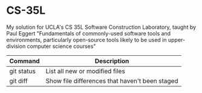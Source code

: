 # CS-35L
My solution for UCLA's CS 35L Software Construction Laboratory, taught by Paul Eggert "Fundamentals of commonly-used software tools and environments, particularly open-source tools likely to be used in upper-division computer science courses"


| Command | Description |
| --- | --- |
| git status | List all new or modified files |
| git diff | Show file differences that haven't been staged |
